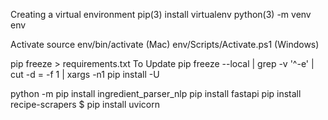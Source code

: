 Creating a virtual environment
pip(3) install virtualenv
python(3) -m venv env

Activate
source env/bin/activate (Mac)
env/Scripts/Activate.ps1 (Windows)

pip freeze > requirements.txt
To Update
pip freeze --local | grep -v '^\-e' | cut -d = -f 1 | xargs -n1 pip install -U

python -m pip install ingredient_parser_nlp
pip install fastapi
pip install recipe-scrapers
$ pip install uvicorn
